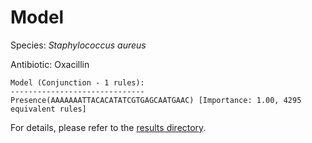 
# Model

Species: *Staphylococcus aureus*

Antibiotic: Oxacillin

```
Model (Conjunction - 1 rules):
------------------------------
Presence(AAAAAAATTACACATATCGTGAGCAATGAAC) [Importance: 1.00, 4295 equivalent rules]

```

For details, please refer to the [results directory](../../../../../results/scm_b/staphylococcus%20aureus/oxacillin/repeat_4/).

